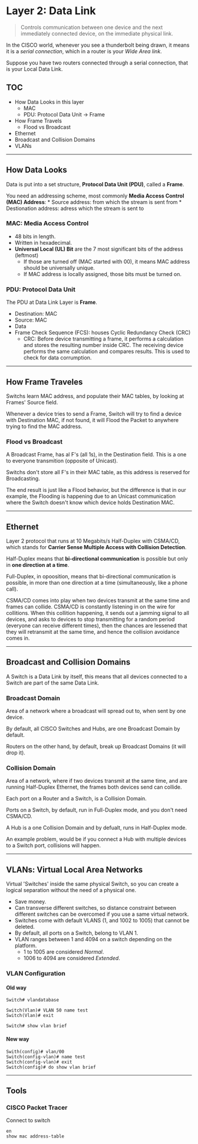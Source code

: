 # Layer 2: Data Link

> Controls communication between one device and the next immediately connected device, on the immediate physical link.

In the CISCO world, whenever you see a thunderbolt being drawn, it means it is a _serial connection_, which in a router is your _Wide Area link_.

Suppose you have two routers connected through a serial connection, that is your Local Data Link.

## TOC

* How Data Looks in this layer
	* MAC
	* PDU: Protocol Data Unit -> Frame
* How Frame Travels
	* Flood vs Broadcast
* Ethernet
* Broadcast and Collision Domains
* VLANs

---

## How Data Looks

Data is put into a set structure, __Protocol Data Unit (PDU)__, called a __Frame__.

You need an addressing scheme, most commonly __Media Access Control (MAC) Address__:
	* Source address: from which the stream is sent from
	* Destionation address: adress which the stream is sent to

### MAC: Media Access Control

* 48 bits in length.
* Written in hexadecimal.
* __Universal Local (UL) Bit__ are the 7 most significant bits of the address (leftmost)
	* If those are turned off (MAC started with 00), it means MAC address should be universally unique.
	* If MAC address is locally assigned, those bits must be turned on.

### PDU: Protocol Data Unit

The PDU at Data Link Layer is __Frame__.

* Destination: MAC
* Source: MAC
* Data
* Frame Check Sequence (FCS): houses Cyclic Redundancy Check (CRC) 
	* CRC: Before device transmitting a frame, it performs a calculation and stores the resulting number inside CRC. The receiving device performs the same calculation and compares results. This is used to check for data corrumption.

---

## How Frame Traveles

Switchs learn MAC address, and populate their MAC tables, by looking at Frames' Source field.

Whenever a device tries to send a Frame, Switch will try to find a device with Destination MAC, if not found, it will Flood the Packet to anywhere trying to find the MAC address.

### Flood vs Broadcast

A Broadcast Frame, has al F's (all 1s), in the Destination field. This is a one to everyone transmition (opposite of Unicast).

Switchs don't store all F's in their MAC table, as this address is reserved for Broadcasting.

The end result is just like a Flood behavior, but the difference is that in our example, the Flooding is happening due to an Unicast communication where the Switch doesn't know which device holds Destination MAC.

----

## Ethernet

Layer 2 protocol that runs at 10 Megabits/s Half-Duplex with CSMA/CD, which stands for __Carrier Sense Multiple Access with Collision Detection__.

Half-Duplex means that __bi-directional communication__ is possible but only in __one direction at a time__.

Full-Duplex, in opoosition, means that bi-directional communication is possible, in more than one direction at a time (simultaneously, like a phone call).

CSMA/CD comes into play when two devices transmit at the same time and frames can collide. CSMA/CD is constantly listening in on the wire for collitions. When this collition happening, it sends out a jamming signal to all devices, and asks to devices to stop transmitting for a random period (everyone can receive different times), then the chances are lessened that they will retransmit at the same time, and hence the collision avoidance comes in.

---

## Broadcast and Collision Domains

A Switch is a Data Link by itself, this means that all devices connected to a Switch are part of the same Data Link.

### Broadcast Domain

Area of a network where a broadcast will spread out to, when sent by one device.

By default, all CISCO Switches and Hubs, are one Broadcast Domain by default.

Routers on the other hand, by default, break up Broadcast Domains (it will drop it).

### Collision Domain

Area of a network, where if two devices transmit at the same time, and are running Half-Duplex Ethernet, the frames both devices send can collide.

Each port on a Router and a Switch, is a Collision Domain.

Ports on a Switch, by default, run in Full-Duplex mode, and you don't need CSMA/CD.

A Hub is a one Collision Domain and by defualt, runs in Half-Duplex mode.

An example problem, would be if you connect a Hub with multiple devices to a Switch port, collisions will happen.

---

## VLANs: Virtual Local Area Networks

Virtual 'Switches' inside the same physical Switch, so you can create a logical separation without the need of a physical one.

* Save money.
* Can transverse different switches, so distance constraint between different switches can be overcomed if you use a same virtual network.
* Switches come with default VLANS (1, and 1002 to 1005) that cannot be deleted.
* By default, all ports on a Switch, belong to VLAN 1.
* VLAN ranges between 1 and 4094 on a switch depending on the platform.
	* 1 to 1005 are considered _Normal_.
	* 1006 to 4094 are considered _Extended_.

### VLAN Configuration

#### Old way

```
Switch# vlandatabase

Switch(Vlan)# VLAN 50 name test
Switch(Vlan)# exit

Switch# show vlan brief
```

#### New way

```
Swith(config)# vlan/00
Switch(config-vlan)# name test
Switch(config-vlan)# exit
Switch(config)# do show vlan brief
```

---

## Tools

### CISCO Packet Tracer

Connect to switch
```
en
show mac address-table
```
